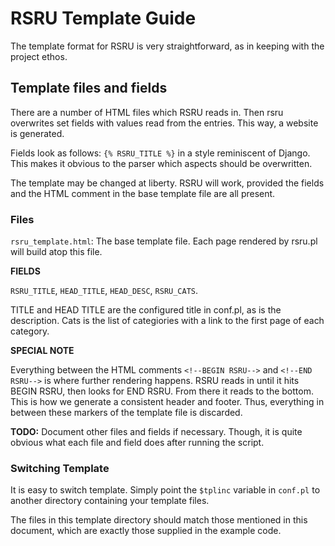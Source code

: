 RSRU Template Guide
===================

The template format for RSRU is very straightforward, as in keeping with the project ethos.

## Template files and fields

There are a number of HTML files which RSRU reads in. Then rsru overwrites set fields with values read from the entries. This way, a website is generated.

Fields look as follows: `{% RSRU_TITLE %}` in a style reminiscent of Django. This makes it obvious to the parser which aspects should be overwritten.

The template may be changed at liberty. RSRU will work, provided the fields and the HTML comment in the base template file are all present.

### Files

`rsru_template.html`: The base template file. Each page rendered by rsru.pl will build atop this file.

**FIELDS**

`RSRU_TITLE`, `HEAD_TITLE`, `HEAD_DESC`, `RSRU_CATS`.

TITLE and HEAD TITLE are the configured title in conf.pl, as is the description. Cats is the list of categiories with a link to the first page of each category.

**SPECIAL NOTE**

Everything between the HTML comments `<!--BEGIN RSRU-->` and `<!--END RSRU-->` is where further rendering happens. RSRU reads in until it hits BEGIN RSRU, then looks for END RSRU. From there it reads to the bottom. This is how we generate a consistent header and footer. Thus, everything in between these markers of the template file is discarded.

**TODO:** Document other files and fields if necessary. Though, it is quite obvious what each file and field does after running the script.


### Switching Template
It is easy to switch template. Simply point the `$tplinc` variable in `conf.pl` to another directory containing your template files.

The files in this template directory should match those mentioned in this document, which are exactly those supplied in the example code.
